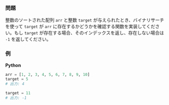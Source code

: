 ### 問題

整数のソートされた配列 `arr` と整数 `target` が与えられたとき、バイナリサーチを使って `target` が `arr` に存在するかどうかを確認する関数を実装してください。もし `target` が存在する場合、そのインデックスを返し、存在しない場合は `-1` を返してください。


### 例

**Python**

```python
arr = [1, 2, 3, 4, 5, 6, 7, 8, 9, 10]
target = 5
# 出力: 4

target = 11
# 出力: -1
```
